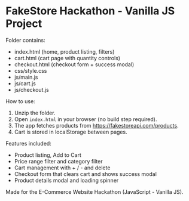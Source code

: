 # FakeStore Hackathon - Vanilla JS Project

Folder contains:
- index.html (home, product listing, filters)
- cart.html (cart page with quantity controls)
- checkout.html (checkout form + success modal)
- css/style.css
- js/main.js
- js/cart.js
- js/checkout.js

How to use:
1. Unzip the folder.
2. Open `index.html` in your browser (no build step required).
3. The app fetches products from https://fakestoreapi.com/products.
4. Cart is stored in localStorage between pages.

Features included:
- Product listing, Add to Cart
- Price range filter and category filter
- Cart management with + / - and delete
- Checkout form that clears cart and shows success modal
- Product details modal and loading spinner

Made for the E-Commerce Website Hackathon (JavaScript - Vanilla JS).
